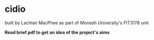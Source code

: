 # cidio
built by Lachlan MacPhee as part of Monash University's FIT3178 unit

**Read brief.pdf to get an idea of the project's aims**
